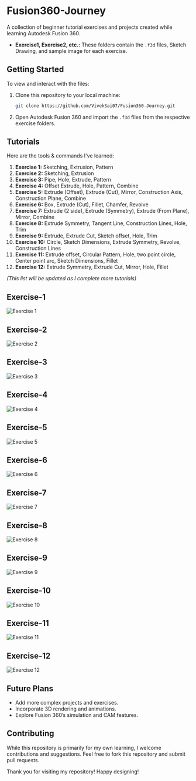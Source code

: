 # Fusion360-Journey
A collection of beginner tutorial exercises and projects created while learning Autodesk Fusion 360.


- **Exercise1, Exercise2, etc.:** These folders contain the `.f3d` files, Sketch Drawing, and sample image for each exercise.

## Getting Started

To view and interact with the files:

1. Clone this repository to your local machine:
    ```bash
    git clone https://github.com/VivekSai07/Fusion360-Journey.git
    ```

2. Open Autodesk Fusion 360 and import the `.f3d` files from the respective exercise folders.

## Tutorials

Here are the tools & commands I've learned:

1. **Exercise 1:** Sketching, Extrusion, Pattern
2. **Exercise 2:** Sketching, Extrusion
3. **Exercise 3:** Pipe, Hole, Extrude, Pattern
4. **Exercise 4:** Offset Extrude, Hole, Pattern, Combine
5. **Exercise 5:** Extrude (Offset), Extrude (Cut), Mirror, Construction Axis, Construction Plane, Combine
6. **Exercise 6:** Box, Extrude (Cut), Fillet, Chamfer, Revolve
7. **Exercise 7:** Extrude (2 side), Extrude (Symmetry), Extrude (From Plane), Mirror, Combine
8. **Exercise 8:** Extrude Symmetry, Tangent Line, Construction Lines, Hole, Trim
9. **Exercise 9:** Extrude, Extrude Cut, Sketch offset, Hole, Trim
10. **Exercise 10:** Circle, Sketch Dimensions, Extrude Symmetry, Revolve, Construction Lines
11. **Exercise 11:** Extrude offset, Circular Pattern, Hole, two point circle, Center point arc, Sketch Dimensions, Fillet
12. **Exercise 12:** Extrude Symmetry, Extrude Cut, Mirror, Hole, Fillet

*(This list will be updated as I complete more tutorials)*

## Exercise-1
![Exercise 1](https://github.com/VivekSai07/Fusion360-Journey/blob/main/Exercise%201/Exercise-1.png)
## Exercise-2
![Exercise 2](https://github.com/VivekSai07/Fusion360-Journey/blob/main/Exercise%202/Exercise-2.png)
## Exercise-3
![Exercise 3](https://github.com/VivekSai07/Fusion360-Journey/blob/main/Exercise%203/Exercise-3.png)
## Exercise-4
![Exercise 4](https://github.com/VivekSai07/Fusion360-Journey/blob/main/Exercise%204/Exercise-4.png)
## Exercise-5
![Exercise 5](https://github.com/VivekSai07/Fusion360-Journey/blob/main/Exercise%205/Exercise-5.png)
## Exercise-6
![Exercise 6](https://github.com/VivekSai07/Fusion360-Journey/blob/main/Exercise%206/Exercise-6.png)
## Exercise-7
![Exercise 7](https://github.com/VivekSai07/Fusion360-Journey/blob/main/Exercise%207/Exercise-7.png)
## Exercise-8
![Exercise 8](https://github.com/VivekSai07/Fusion360-Journey/blob/main/Exercise%208/Exercise-8.png)
## Exercise-9
![Exercise 9](https://github.com/VivekSai07/Fusion360-Journey/blob/main/Exercise%209/Exercise-9.png)
## Exercise-10
![Exercise 10](https://github.com/VivekSai07/Fusion360-Journey/blob/main/Exercise%2010/Exercise-10.png)
## Exercise-11
![Exercise 11](https://github.com/VivekSai07/Fusion360-Journey/blob/main/Exercise%2011/Exercise-11.png)
## Exercise-12
![Exercise 12](https://github.com/VivekSai07/Fusion360-Journey/blob/main/Exercise%2012/Exercise-12.png)

## Future Plans

- Add more complex projects and exercises.
- Incorporate 3D rendering and animations.
- Explore Fusion 360’s simulation and CAM features.

## Contributing

While this repository is primarily for my own learning, I welcome contributions and suggestions. Feel free to fork this repository and submit pull requests.


Thank you for visiting my repository! Happy designing!

